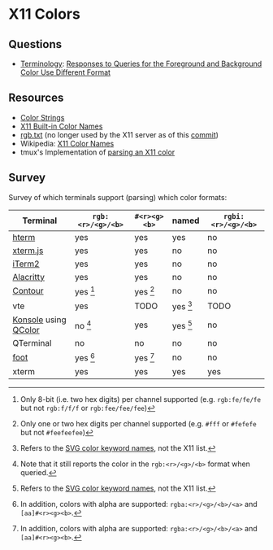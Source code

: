 # X11 Colors

## Questions
* [Terminology]: [Responses to Queries for the Foreground and Background Color Use Different Format][terminology-issue]

[terminology]: https://git.enlightenment.org/enlightenment/terminology
[terminology-issue]: https://git.enlightenment.org/enlightenment/terminology/issues/14

## Resources
* [Color Strings](https://www.x.org/releases/current/doc/libX11/libX11/libX11.html#Color_Strings)
* [X11 Built-in Color Names](https://gitlab.freedesktop.org/xorg/xserver/blob/master/os/oscolor.c)
* [rgb.txt](https://gitlab.freedesktop.org/xorg/app/rgb/-/blob/master/rgb.txt) (no longer used by the X11 server as of this [commit](https://gitlab.freedesktop.org/xorg/xserver/-/commit/dda10c9066a660b647384179f82e1da8e063264f))
* Wikipedia: [X11 Color Names](https://en.wikipedia.org/wiki/X11_color_names)
* tmux's Implementation of [parsing an X11 color](https://github.com/tmux/tmux/blob/b79e28b2c30e7ef9b1f7ec6233eeb70a1a177231/colour.c#L965)

## Survey
Survey of which terminals support (parsing) which color formats:

| Terminal                                 | `rgb:<r>/<g>/<b>` | `#<r><g><b>` | named    | `rgbi:<r>/<g>/<b>` |
|------------------------------------------|-------------------|--------------|----------|--------------------|
| [hterm][hterm-src]                       | yes               | yes          | yes      | no                 |
| [xterm.js][xterm.js-src]                 | yes               | yes          | no       | no                 |
| [iTerm2][iterm2-src]                     | yes               | yes          | no       | no                 |
| [Alacritty][alacritty-src]               | yes               | yes          | no       | no                 |
| [Contour][contour-src]                   | yes [^1]          | yes [^2]     | no       | no                 |
| vte                                      | yes               | TODO         | yes [^3] | TODO               |
| [Konsole][konsole-src] using [QColor]    | no [^4]           | yes          | yes [^3] | no                 |
| QTerminal                                | no                | no           | no       | no                 |
| [foot][foot-src]                         | yes [^5]          | yes [^5]     | no       | no                 |
| xterm                                    | yes               | yes          | yes      | yes                |

[^1]: Only 8-bit (i.e. two hex digits) per channel supported (e.g. `rgb:fe/fe/fe` but not `rgb:f/f/f` or `rgb:fee/fee/fee`)
[^2]: Only one or two hex digits per channel supported (e.g. `#fff` or `#fefefe` but not `#feefeefee`)
[^3]: Refers to the [SVG color keyword names], not the X11 list.
[^4]: Note that it still reports the color in the `rgb:<r>/<g>/<b>` format when queried.
[^5]: In addition, colors with alpha are supported: `rgba:<r>/<g>/<b>/<a>` and `[aa]#<r><g><b>`.

[hterm-src]: https://chromium.googlesource.com/apps/libapps/+/HEAD/libdot/js/lib_colors.js#175
[xterm.js-src]: https://github.com/xtermjs/xterm.js/blob/9ec9dca5f8ca8e1f107f7cf4c8a545672e8f69c4/src/common/input/XParseColor.ts#L23
[iterm2-src]: https://github.com/gnachman/iTerm2/blob/691fd5dd8c7dd7606becee320ece1648152af6c0/sources/VT100Terminal.m#L3729
[alacritty-src]: https://github.com/alacritty/vte/blob/ed51aa19b7ad060f62a75ec55ebb802ced850b1a/src/ansi.rs#L184
[contour-src]: https://github.com/contour-terminal/contour/blob/521b1408600951b63b285ff459f6fc6e9fbf6806/src/vtbackend/Color.cpp#L132
[konsole-src]: https://invent.kde.org/utilities/konsole/-/blob/0880a2137be8907ec06ba96918753735790c02fc/src/session/Session.cpp#L617
[QColor]: https://github.com/qt/qtbase/blob/e146d835a69d57748bf2978cf5134ac5d86d81cf/src/gui/painting/qcolor.cpp#L980
[SVG color keyword names]: https://www.w3.org/TR/SVG11/types.html#ColorKeywords
[foot-src]: https://codeberg.org/dnkl/foot/src/commit/5f41eb798b639774d5cb2a7656fbaf4c61a16352/osc.c#L711
